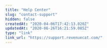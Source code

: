 ```yaml
---
title: "Help Center"
slug: "contact-support"
hidden: false
createdAt: "2020-04-06T17:42:13.020Z"
updatedAt: "2020-06-26T16:21:59.085Z"
type: "link"
link_url: "https://support.revenuecat.com/"
---
```

